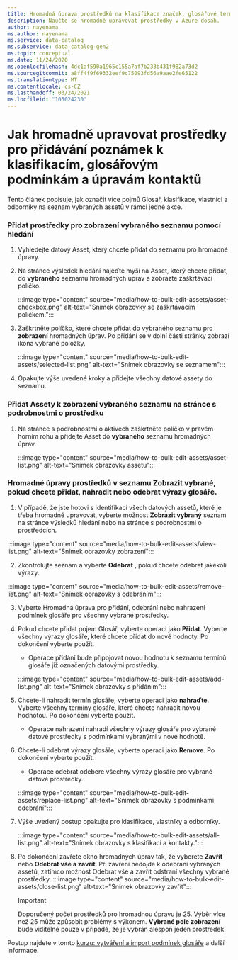 ```yaml
---
title: Hromadná úprava prostředků na klasifikace značek, glosářové terminologie a úprava kontaktů
description: Naučte se hromadně upravovat prostředky v Azure dosah.
author: nayenama
ms.author: nayenama
ms.service: data-catalog
ms.subservice: data-catalog-gen2
ms.topic: conceptual
ms.date: 11/24/2020
ms.openlocfilehash: 4dc1af590a1965c155a7af7b233b431f982a73d2
ms.sourcegitcommit: a8ff4f9f69332eef9c75093fd56a9aae2fe65122
ms.translationtype: MT
ms.contentlocale: cs-CZ
ms.lasthandoff: 03/24/2021
ms.locfileid: "105024230"
---
```

# <a name="how-to-bulk-edit-assets-to-annotate-classifications-glossary-terms-and-modify-contacts"></a>Jak hromadně upravovat prostředky pro přidávání poznámek k klasifikacím, glosářovým podmínkám a úpravám kontaktů

Tento článek popisuje, jak označit více pojmů Glosář, klasifikace, vlastníci a odborníky na seznam vybraných assetů v rámci jedné akce.

### <a name="add-assets-to-view-selected-list-using-search"></a>Přidat prostředky pro zobrazení vybraného seznamu pomocí hledání

1. Vyhledejte datový Asset, který chcete přidat do seznamu pro hromadné úpravy.

2. Na stránce výsledek hledání najeďte myší na Asset, který chcete přidat, do **vybraného** seznamu hromadných úprav a zobrazte zaškrtávací políčko.

   :::image type="content" source="media/how-to-bulk-edit-assets/asset-checkbox.png" alt-text="Snímek obrazovky se zaškrtávacím políčkem.":::

3. Zaškrtněte políčko, které chcete přidat do vybraného seznamu pro **zobrazení** hromadných úprav. Po přidání se v dolní části stránky zobrazí ikona vybrané položky.

   :::image type="content" source="media/how-to-bulk-edit-assets/selected-list.png" alt-text="Snímek obrazovky se seznamem":::

4. Opakujte výše uvedené kroky a přidejte všechny datové assety do seznamu.

### <a name="add-assets-to-view-selected-list-from-asset-detail-page"></a>Přidat Assety k zobrazení vybraného seznamu na stránce s podrobnostmi o prostředku

1. Na stránce s podrobnostmi o aktivech zaškrtněte políčko v pravém horním rohu a přidejte Asset do **vybraného** seznamu hromadných úprav.

   :::image type="content" source="media/how-to-bulk-edit-assets/asset-list.png" alt-text="Snímek obrazovky assetu":::

### <a name="bulk-edit-assets-in-the-view-selected-list-to-add-replace-or-remove-glossary-terms"></a>Hromadné úpravy prostředků v seznamu Zobrazit vybrané, pokud chcete přidat, nahradit nebo odebrat výrazy glosáře.

1. V případě, že jste hotovi s identifikací všech datových assetů, které je třeba hromadně upravovat, vyberte možnost **Zobrazit vybraný** seznam na stránce výsledků hledání nebo na stránce s podrobnostmi o prostředcích.

:::image type="content" source="media/how-to-bulk-edit-assets/view-list.png" alt-text="Snímek obrazovky zobrazení":::

2. Zkontrolujte seznam a vyberte **Odebrat** , pokud chcete odebrat jakékoli výrazy.

:::image type="content" source="media/how-to-bulk-edit-assets/remove-list.png" alt-text="Snímek obrazovky s odebráním":::

3. Vyberte Hromadná úprava pro přidání, odebrání nebo nahrazení podmínek glosáře pro všechny vybrané prostředky.

4. Pokud chcete přidat pojem Glosář, vyberte operaci jako **Přidat**. Vyberte všechny výrazy glosáře, které chcete přidat do nové hodnoty. Po dokončení vyberte použít.
    - Operace přidání bude připojovat novou hodnotu k seznamu termínů glosáře již označených datovými prostředky.  
   
    :::image type="content" source="media/how-to-bulk-edit-assets/add-list.png" alt-text="Snímek obrazovky s přidáním":::

5. Chcete-li nahradit termín glosáře, vyberte operaci jako **nahraďte**. Vyberte všechny termíny glosáře, které chcete nahradit novou hodnotou. Po dokončení vyberte použít.
    - Operace nahrazení nahradí všechny výrazy glosáře pro vybrané datové prostředky s podmínkami vybranými v nové hodnotě.
   
6. Chcete-li odebrat výrazy glosáře, vyberte operaci jako **Remove**. Po dokončení vyberte použít.
    - Operace odebrat odebere všechny výrazy glosáře pro vybrané datové prostředky.
   
    :::image type="content" source="media/how-to-bulk-edit-assets/replace-list.png" alt-text="Snímek obrazovky s podmínkami odebrání":::

7. Výše uvedený postup opakujte pro klasifikace, vlastníky a odborníky.

    :::image type="content" source="media/how-to-bulk-edit-assets/all-list.png" alt-text="Snímek obrazovky s klasifikací a kontakty.":::

8. Po dokončení zavřete okno hromadných úprav tak, že vyberete **Zavřít** nebo **Odebrat vše a zavřít**. Při zavření nedojde k odebrání vybraných assetů, zatímco možnost Odebrat vše a zavřít odstraní všechny vybrané prostředky.
    :::image type="content" source="media/how-to-bulk-edit-assets/close-list.png" alt-text="Snímek obrazovky zavřít":::

   > [!Important]
   > Doporučený počet prostředků pro hromadnou úpravu je 25. Výběr více než 25 může způsobit problémy s výkonem.
   > **Vybrané pole zobrazení** bude viditelné pouze v případě, že je vybrán alespoň jeden prostředek.


Postup najdete v tomto [kurzu: vytváření a import podmínek glosáře](how-to-create-import-export-glossary.md) a další informace.
